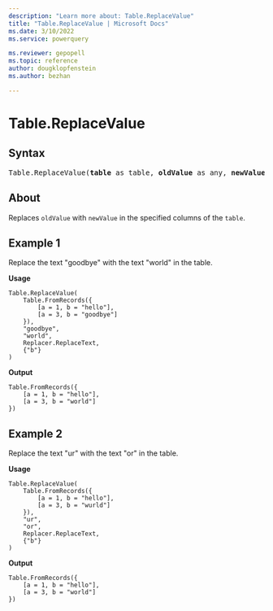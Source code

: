 ```yaml
---
description: "Learn more about: Table.ReplaceValue"
title: "Table.ReplaceValue | Microsoft Docs"
ms.date: 3/10/2022
ms.service: powerquery

ms.reviewer: gepopell
ms.topic: reference
author: dougklopfenstein
ms.author: bezhan

---
```

# Table.ReplaceValue

## Syntax

<pre>
Table.ReplaceValue(<b>table</b> as table, <b>oldValue</b> as any, <b>newValue</b> as any, <b>replacer</b> as function, <b>columnsToSearch</b> as list) as table
</pre>
  
## About

Replaces `oldValue` with `newValue` in the specified columns of the `table`.

## Example 1

Replace the text "goodbye" with the text "world" in the table.

**Usage**

```powerquery-m
Table.ReplaceValue(
    Table.FromRecords({
        [a = 1, b = "hello"],
        [a = 3, b = "goodbye"]
    }),
    "goodbye",
    "world",
    Replacer.ReplaceText,
    {"b"}
)
```

**Output**

```powerquery-m
Table.FromRecords({
    [a = 1, b = "hello"], 
    [a = 3, b = "world"]
})
```

## Example 2

Replace the text "ur" with the text "or" in the table.

**Usage**

```powerquery-m
Table.ReplaceValue(
    Table.FromRecords({
        [a = 1, b = "hello"],
        [a = 3, b = "wurld"]
    }),
    "ur",
    "or",
    Replacer.ReplaceText,
    {"b"}
)
```

**Output**

```powerquery-m
Table.FromRecords({
    [a = 1, b = "hello"],
    [a = 3, b = "world"]
})
```
